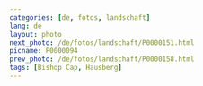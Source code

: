 ```yaml
---
categories: [de, fotos, landschaft]
lang: de
layout: photo
next_photo: /de/fotos/landschaft/P0000151.html
picname: P0000094
prev_photo: /de/fotos/landschaft/P0000158.html
tags: [Bishop Cap, Hausberg]
---
```

